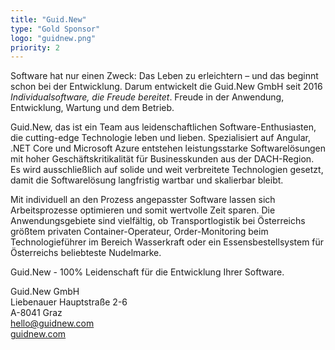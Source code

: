 ```yaml
---
title: "Guid.New"
type: "Gold Sponsor"
logo: "guidnew.png"
priority: 2
---
```


Software hat nur einen Zweck: Das Leben zu erleichtern – und das beginnt schon bei der Entwicklung. Darum entwickelt die Guid.New GmbH seit 2016 _Individualsoftware, die Freude bereitet_. Freude in der Anwendung, Entwicklung, Wartung und dem Betrieb. 

Guid.New, das ist ein Team aus leidenschaftlichen Software-Enthusiasten, die cutting-edge Technologie leben und lieben. Spezialisiert auf Angular, .NET Core und Microsoft Azure entstehen leistungsstarke Softwarelösungen mit hoher Geschäftskritikalität für Businesskunden aus der DACH-Region. Es wird ausschließlich auf solide und weit verbreitete Technologien gesetzt, damit die Softwarelösung langfristig wartbar und skalierbar bleibt.

Mit individuell an den Prozess angepasster Software lassen sich Arbeitsprozesse optimieren und somit wertvolle Zeit sparen. Die Anwendungsgebiete sind vielfältig, ob Transportlogistik bei Österreichs größtem privaten Container-Operateur, Order-Monitoring beim Technologieführer im Bereich Wasserkraft oder ein Essensbestellsystem für Österreichs beliebteste Nudelmarke.

Guid.New - 100% Leidenschaft für die Entwicklung Ihrer Software.

Guid.New GmbH  
Liebenauer Hauptstraße 2-6  
A-8041 Graz  
[hello@guidnew.com](mailto:hello@guidnew.com)  
[guidnew.com](https://guidnew.com/?utm_source=globalazure&utm_medium=sponsorship&utm_campaign=traffic)
